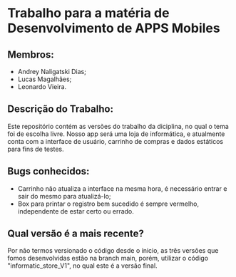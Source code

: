 # Trabalho para a matéria de Desenvolvimento de APPS Mobiles

## Membros: 
- Andrey Naligatski Dias; 
- Lucas Magalhães;
- Leonardo Vieira.

## Descrição do Trabalho:
Este repositório contém as versões do trabalho da diciplina, no qual o tema foi de escolha livre. Nosso app será uma loja de informática, 
e atualmente conta com a interface de usuário, carrinho de compras e dados estáticos para fins de testes.

## Bugs conhecidos:
* Carrinho não atualiza a interface na mesma hora, é necessário entrar e sair do mesmo para atualizá-lo;
* Box para printar o registro bem sucedido é sempre vermelho, independente de estar certo ou errado.

## Qual versão é a mais recente?
Por não termos versionado o código desde o ínicio, as três versões que fomos desenvolvidas estão na branch main, porém, utilizar o código
"informatic_store_V1", no qual este é a versão final.